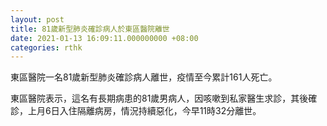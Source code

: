 ```yaml
---
layout: post
title: 81歲新型肺炎確診病人於東區醫院離世
date: 2021-01-13 16:09:11.000000000 +08:00
categories: rthk
---
```


東區醫院一名81歲新型肺炎確診病人離世，疫情至今累計161人死亡。

東區醫院表示，這名有長期病患的81歲男病人，因咳嗽到私家醫生求診，其後確診，上月6日入住隔離病房，情況持續惡化，今早11時32分離世。
